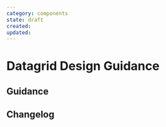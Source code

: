 ```yaml
---
category: components
state: draft
created: 
updated: 
---
```


# Datagrid Design Guidance

## Guidance

## Changelog
